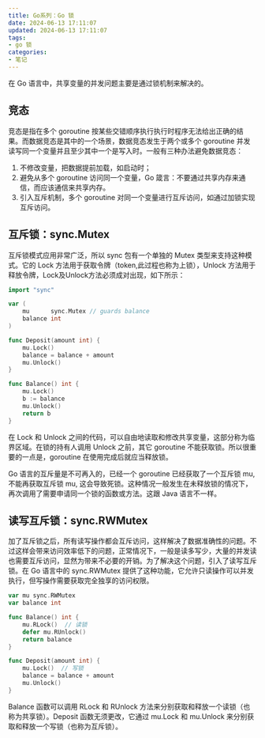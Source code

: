 ```yaml
---
title: Go系列：Go 锁
date: 2024-06-13 17:11:07
updated: 2024-06-13 17:11:07
tags:
- go 锁
categories: 
- 笔记
---
```


在 Go 语言中，共享变量的并发问题主要是通过锁机制来解决的。

<!-- more -->

## 竞态
竞态是指在多个 goroutine 按某些交错顺序执行执行时程序无法给出正确的结果。而数据竞态是其中的一个场景，数据竞态发生于两个或多个 goroutine 并发读写同一个变量并且至少其中一个是写入时。一般有三种办法避免数据竞态：
1. 不修改变量，把数据提前加载，如启动时；
2. 避免从多个 goroutine 访问同一个变量，Go 箴言：不要通过共享内存来通信，而应该通信来共享内存。
3. 引入互斥机制，多个 goroutine 对同一个变量进行互斥访问，如通过加锁实现互斥访问。

## 互斥锁：sync.Mutex
互斥锁模式应用非常广泛，所以 sync 包有一个单独的 Mutex 类型来支持这种模式。它的 Lock 方法用于获取令牌（token,此过程也称为上锁），Unlock 方法用于释放令牌，Lock及Unlock方法必须成对出现，如下所示：
```go
import "sync"

var (
	mu      sync.Mutex // guards balance
	balance int
)

func Deposit(amount int) {
	mu.Lock()
	balance = balance + amount
	mu.Unlock()
}

func Balance() int {
	mu.Lock()
	b := balance
	mu.Unlock()
	return b
}
```

在 Lock 和 Unlock 之间的代码，可以自由地读取和修改共享变量，这部分称为临界区域。在锁的持有人调用 Unlock 之前，其它 goroutine 不能获取锁。所以很重要的一点是，goroutine 在使用完成后就应当释放锁。

Go 语言的互斥量是不可再入的，已经一个 goroutine 已经获取了一个互斥锁 mu, 不能再获取互斥锁 mu, 这会导致死锁。这种情况一般发生在未释放锁的情况下，再次调用了需要申请同一个锁的函数或方法。这跟 Java 语言不一样。

## 读写互斥锁：sync.RWMutex
加了互斥锁之后，所有读写操作都会互斥访问，这样解决了数据准确性的问题。不过这样会带来访问效率低下的问题，正常情况下，一般是读多写少，大量的并发读也需要互斥访问，显然为带来不必要的开销。为了解决这个问题，引入了读写互斥锁。在 Go 语言中的 sync.RWMutex 提供了这种功能，它允许只读操作可以并发执行，但写操作需要获取完全独享的访问权限。
```go
var mu sync.RWMutex
var balance int

func Balance() int {
	mu.RLock()  // 读锁
	defer mu.RUnlock()
	return balance
}

func Deposit(amount int) {
	mu.Lock()  // 写锁
	balance = balance + amount
	mu.Unlock()
}
```

Balance 函数可以调用 RLock 和 RUnlock 方法来分别获取和释放一个读锁（也称为共享锁）。Deposit 函数无须更改，它通过 mu.Lock 和 mu.Unlock 来分别获取和释放一个写锁（也称为互斥锁）。

